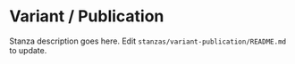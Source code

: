 # Variant / Publication

Stanza description goes here. Edit `stanzas/variant-publication/README.md` to update.
